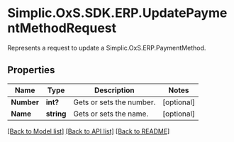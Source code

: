 # Simplic.OxS.SDK.ERP.UpdatePaymentMethodRequest
Represents a request to update a Simplic.OxS.ERP.PaymentMethod.

## Properties

Name | Type | Description | Notes
------------ | ------------- | ------------- | -------------
**Number** | **int?** | Gets or sets the number. | [optional] 
**Name** | **string** | Gets or sets the name. | [optional] 

[[Back to Model list]](../README.md#documentation-for-models) [[Back to API list]](../README.md#documentation-for-api-endpoints) [[Back to README]](../README.md)

